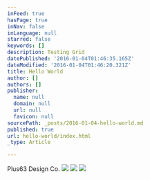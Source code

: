 ```yaml
---
inFeed: true
hasPage: true
inNav: false
inLanguage: null
starred: false
keywords: []
description: Testing Grid
datePublished: '2016-01-04T01:46:35.165Z'
dateModified: '2016-01-04T01:46:20.321Z'
title: Hello World
author: []
authors: []
publisher:
  name: null
  domain: null
  url: null
  favicon: null
sourcePath: _posts/2016-01-04-hello-world.md
published: true
url: hello-world/index.html
_type: Article

---
```

Plus63 Design Co.
![](https://the-grid-user-content.s3-us-west-2.amazonaws.com/4d03f7fe-e0bc-4d61-8b58-adba120769f7.JPG)
![](https://the-grid-user-content.s3-us-west-2.amazonaws.com/6a82eb46-5d2d-45d1-9aa9-f2bb38e3f096.JPG)
![](https://the-grid-user-content.s3-us-west-2.amazonaws.com/0338a2ce-37f0-4db9-b048-5ebd704cf28a.JPG)